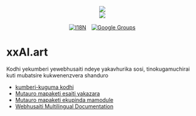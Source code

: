 <p align="center"><a href="https://xxai.art"><img src="https://cdn.jsdelivr.net/gh/xxai-art/doc/logo.svg"/></a><br/><a href="https://xxai.art"><img src="https://cdn.jsdelivr.net/gh/xxai-art/doc/xxai.svg"/></a></p><p align="center"><a href="https://github.com/xxai-art/doc#readme"><img alt="I18N" src="https://cdn.jsdelivr.net/gh/wactax/img/t.svg"/></a>　<a href="https://groups.google.com/u/0/g/xxai-art"><img alt="Google Groups" src="https://cdn.jsdelivr.net/gh/wactax/img/g-groups.svg"/></a></p>

# xxAI.art

Kodhi yekumberi yewebhusaiti ndeye yakavhurika sosi, tinokugamuchirai kuti mubatsire kukwenenzvera shanduro

* [kumberi-kuguma kodhi](https://github.com/xxai-art/web)
* [Mutauro mapaketi esaiti yakazara](https://github.com/xxai-art/web/tree/main/i18n)
* [Mutauro mapaketi ekupinda mamodule](https://github.com/wacpkg/user/tree/main/ui.i18n)
* [Webhusaiti Multilingual Documentation](https://github.com/xxai-doc)
